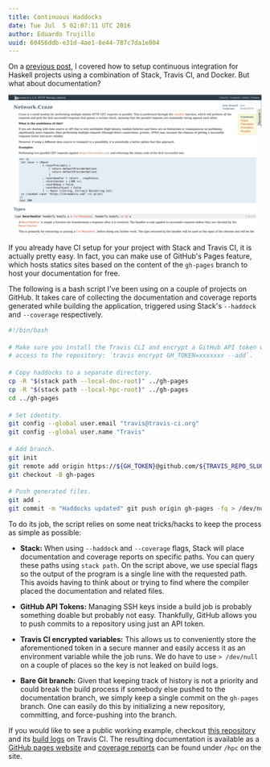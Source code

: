 ```yaml
---
title: Continuous Haddocks
date: Tue Jul  5 02:07:11 UTC 2016
author: Eduardo Trujillo
uuid: 60456ddb-e31d-4ae1-8e44-787c7da1e804
---
```


On a [previous post][5], I covered how to setup continuous integration for
Haskell projects using a combination of Stack, Travis CI, and Docker. But what
about documentation?

![Sweet auto-generated docs!](/images/posts/haddocks.png)

If you already have CI setup for your project with Stack and Travis CI, it is
actually pretty easy. In fact, you can make use of GitHub's Pages feature,
which hosts statics sites based on the content of the `gh-pages` branch to host
your documentation for free.

The following is a bash script I've been using on a couple of projects on
GitHub. It takes care of collecting the documentation and coverage reports
generated while building the application, triggered using Stack's `--haddock`
and `--coverage` respectively.

```bash
#!/bin/bash

# Make sure you install the Travis CLI and encrypt a GitHub API token with
# access to the repository: `travis encrypt GH_TOKEN=xxxxxxx --add`.

# Copy haddocks to a separate directory.
cp -R "$(stack path --local-doc-root)" ../gh-pages
cp -R "$(stack path --local-hpc-root)" ../gh-pages
cd ../gh-pages

# Set identity.
git config --global user.email "travis@travis-ci.org"
git config --global user.name "Travis"

# Add branch.
git init
git remote add origin https://${GH_TOKEN}@github.com/${TRAVIS_REPO_SLUG}.git > /dev/null
git checkout -B gh-pages

# Push generated files.
git add .
git commit -m "Haddocks updated" git push origin gh-pages -fq > /dev/null
```

To do its job, the script relies on some neat tricks/hacks to keep the process
as simple as possible:

- **Stack:** When using `--haddock` and `--coverage` flags, Stack will place
  documentation and coverage reports on specific paths. You can query these
  paths using `stack path`. On the script above, we use special flags so the
  output of the program is a single line with the requested path. This avoids
  having to think about or trying to find where the compiler placed the
  documentation and related files.

- **GitHub API Tokens:** Managing SSH keys inside a build job is probably
  something doable but probably not easy. Thankfully, GitHub allows you to push
  commits to a repository using just an API token.

- **Travis CI encrypted variables:** This allows us to conveniently store the
  aforementioned token in a secure manner and easily access it as an
  environment variable while the job runs. We do have to use `> /dev/null` on a
  couple of places so the key is not leaked on build logs.

- **Bare Git branch:** Given that keeping track of history is not a priority
  and could break the build process if somebody else pushed to the
  documentation branch, we simply keep a single commit on the `gh-pages`
  branch. One can easily do this by initializing a new repository, committing,
  and force-pushing into the branch.

If you would like to see a public working example, checkout
[this repository][1] and its [build logs][2] on Travis CI. The resulting
documentation is available as a [GitHub pages website][3] and
[coverage reports][4] can be found under `/hpc` on the site.

[1]: https://github.com/etcinit/craze/blob/master/.travis/assemble-docs.sh
[2]: https://travis-ci.org/etcinit/craze
[3]: https://etcinit.github.io/craze
[4]: https://etcinit.github.io/craze/hpc
[5]: /posts/2016/04/20/haskell-travis-docker/
